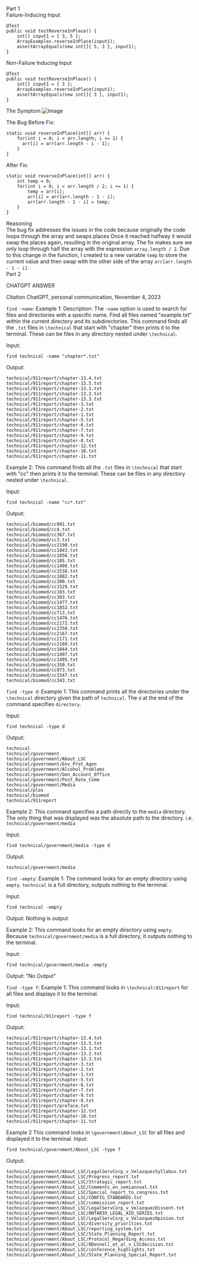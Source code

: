 Part 1  
Failure-Inducing Input
```
@Test 
public void testReverseInPlace() {
    int[] input1 = { 3, 5 };
    ArrayExamples.reverseInPlace(input1);
    assertArrayEquals(new int[]{ 5, 3 }, input1);
}
```

Non-Failure Inducing Input
```
@Test 
public void testReverseInPlace() {
    int[] input1 = { 3 };
    ArrayExamples.reverseInPlace(input1);
    assertArrayEquals(new int[]{ 3 }, input1);
}
```

The Symptom
![Image](Symptom.png)

The Bug
Before Fix:
```
static void reverseInPlace(int[] arr) {
    for(int i = 0; i < arr.length; i += 1) {
      arr[i] = arr[arr.length - i - 1];
    }
}
```
After Fix:
```
static void reverseInPlace(int[] arr) {
    int temp = 0;
    for(int i = 0; i < arr.length / 2; i += 1) {
        temp = arr[i];
        arr[i] = arr[arr.length - 1 - i];
        arr[arr.length - 1 - i] = temp;
    }
}
```
Reasoning  
The bug fix addresses the issues in the code because originally the code loops through the array and swaps places Once it reached halfway it would swap the places again, resulting in the original array. The fix makes sure we only loop through half the array with the expression ``array.length / 2``. Due to this change in the function, I created to a new variable ``temp`` to store the current value and then swap with the other side of the array ``arr[arr.length - 1 - i]``.  
Part 2

CHATGPT ANSWER

Citation
ChatGPT, personal communication, November 4, 2023

``find -name``:
Example 1:
Description: The ``-name`` option is used to search for files and directories with a specific name.
Find all files named "example.txt" within the current directory and its subdirectories. 
This command finds all the ``.txt`` files in ``\technical`` that start with "chapter" then
prints it to the terminal. These can be files in any directory nested under ``\technical``.

Input:
```
find technical -name "chapter*.txt"
```
Output:
```
technical/911report/chapter-13.4.txt
technical/911report/chapter-13.5.txt
technical/911report/chapter-13.1.txt
technical/911report/chapter-13.2.txt
technical/911report/chapter-13.3.txt
technical/911report/chapter-3.txt
technical/911report/chapter-2.txt
technical/911report/chapter-1.txt
technical/911report/chapter-5.txt
technical/911report/chapter-6.txt
technical/911report/chapter-7.txt
technical/911report/chapter-9.txt
technical/911report/chapter-8.txt
technical/911report/chapter-12.txt
technical/911report/chapter-10.txt
technical/911report/chapter-11.txt
```

Example 2:
This command finds all the ``.txt`` files in ``\technical`` that start with "cc" then
prints it to the terminal. These can be files in any directory nested under ``\technical``.

Input:
```
find technical -name "cc*.txt"
```
Output:
```
technical/biomed/cc991.txt
technical/biomed/cc4.txt
technical/biomed/cc367.txt
technical/biomed/cc3.txt
technical/biomed/cc2190.txt
technical/biomed/cc1843.txt
technical/biomed/cc1856.txt
technical/biomed/cc105.txt
technical/biomed/cc1498.txt
technical/biomed/cc1538.txt
technical/biomed/cc1882.txt
technical/biomed/cc300.txt
technical/biomed/cc1529.txt
technical/biomed/cc103.txt
technical/biomed/cc303.txt
technical/biomed/cc1477.txt
technical/biomed/cc1852.txt
technical/biomed/cc713.txt
technical/biomed/cc1476.txt
technical/biomed/cc2172.txt
technical/biomed/cc2358.txt
technical/biomed/cc2167.txt
technical/biomed/cc2171.txt
technical/biomed/cc2160.txt
technical/biomed/cc1044.txt
technical/biomed/cc1497.txt
technical/biomed/cc1495.txt
technical/biomed/cc350.txt
technical/biomed/cc973.txt
technical/biomed/cc1547.txt
technical/biomed/cc343.txt
```

``find -type d``:
Example 1:
This command prints all the directories under the ``\technical`` directory given the path of ``technical``. 
The ``d`` at the end of the command specifies ``directory``.

Input:
```
find technical -type d
```
Output:
```
technical
technical/government
technical/government/About_LSC
technical/government/Env_Prot_Agen
technical/government/Alcohol_Problems
technical/government/Gen_Account_Office
technical/government/Post_Rate_Comm
technical/government/Media
technical/plos
technical/biomed
technical/911report
```

Example 2:
This command specifies a path directly to the ``media`` directory. The only thing that was displayed was the 
absolute path to the directory. i.e. ``technical/government/media``

Input:
```
find technical/government/media -type d
```
Output:
```
technical/government/media
```

``find -empty``:
Example 1:
The command looks for an empty directory using ``empty``. ``technical`` is a full directory, outputs nothing to the terminal.

Input:
```
find technical -empty
```
Output:
Nothing is output

Example 2:
This command looks for an empty directory using ``empty``. Because ``technical/government/media`` 
is a full directory, it outputs nothing to the terminal.

Input:
```
find technical/government/media -empty
```
Output:
"No Output" 

``find -type f``:
Example 1:
This command looks in ``\technical\911report`` for all files and displays it to the terminal.

Input:
```
find technical/911report -type f
```
Output:
```
technical/911report/chapter-13.4.txt
technical/911report/chapter-13.5.txt
technical/911report/chapter-13.1.txt
technical/911report/chapter-13.2.txt
technical/911report/chapter-13.3.txt
technical/911report/chapter-3.txt
technical/911report/chapter-2.txt
technical/911report/chapter-1.txt
technical/911report/chapter-5.txt
technical/911report/chapter-6.txt
technical/911report/chapter-7.txt
technical/911report/chapter-9.txt
technical/911report/chapter-8.txt
technical/911report/preface.txt
technical/911report/chapter-12.txt
technical/911report/chapter-10.txt
technical/911report/chapter-11.txt
```

Example 2
This command looks in ``\government\About_LSC`` for all files and displayed it to the terminal.
Input:
```
find technical/government/About_LSC -type f
```
Output:
```
technical/government/About_LSC/LegalServCorp_v_VelazquezSyllabus.txt
technical/government/About_LSC/Progress_report.txt
technical/government/About_LSC/Strategic_report.txt
technical/government/About_LSC/Comments_on_semiannual.txt
technical/government/About_LSC/Special_report_to_congress.txt
technical/government/About_LSC/CONFIG_STANDARDS.txt
technical/government/About_LSC/commission_report.txt
technical/government/About_LSC/LegalServCorp_v_VelazquezDissent.txt
technical/government/About_LSC/ONTARIO_LEGAL_AID_SERIES.txt
technical/government/About_LSC/LegalServCorp_v_VelazquezOpinion.txt
technical/government/About_LSC/diversity_priorities.txt
technical/government/About_LSC/reporting_system.txt
technical/government/About_LSC/State_Planning_Report.txt
technical/government/About_LSC/Protocol_Regarding_Access.txt
technical/government/About_LSC/ODonnell_et_al_v_LSCdecision.txt
technical/government/About_LSC/conference_highlights.txt
technical/government/About_LSC/State_Planning_Special_Report.txt
```
